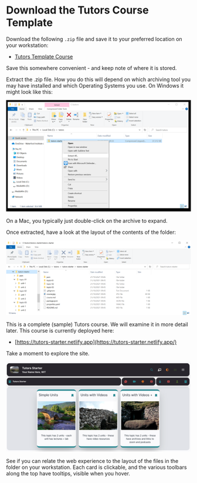 # Download the Tutors Course Template 

Download the following `.zip` file and save it to your preferred location on your workstation: 

- [Tutors Template Course](https://github.com/tutors-sdk/tutors-starter/releases/tag/v1)

Save this somewhere convenient - and keep note of where it is stored.

Extract the .zip file. How you do this will depend on which archiving tool you may have installed and which Operating Systems you use. On Windows it might look like this:

![Extract Here](img/01x.png)

On a Mac, you typically just double-click on the archive to expand.

Once extracted, have a look at the layout of the contents of the folder:

![](img/03x.png)

This is a complete (sample) Tutors course. We will examine it in more detail later. This course is currently deployed here:

- [https://tutors-starter.netlify.app](https://tutors-starter.netlify.app/)

Take a moment to explore the site. 

![](img/04x.png)

See if you can relate the web experience to the layout of the files in the folder on your workstation. Each card is clickable, and the various toolbars along the top have tooltips, visible when you hover.
